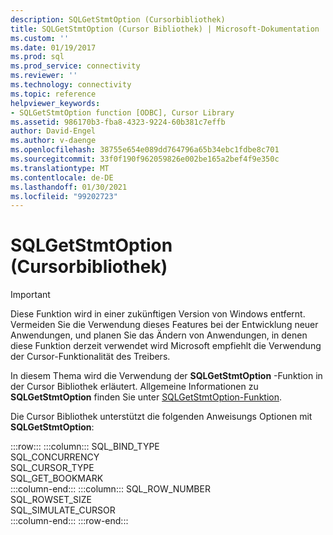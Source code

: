 ```yaml
---
description: SQLGetStmtOption (Cursorbibliothek)
title: SQLGetStmtOption (Cursor Bibliothek) | Microsoft-Dokumentation
ms.custom: ''
ms.date: 01/19/2017
ms.prod: sql
ms.prod_service: connectivity
ms.reviewer: ''
ms.technology: connectivity
ms.topic: reference
helpviewer_keywords:
- SQLGetStmtOption function [ODBC], Cursor Library
ms.assetid: 986170b3-fba8-4323-9224-60b381c7effb
author: David-Engel
ms.author: v-daenge
ms.openlocfilehash: 38755e654e089dd764796a65b34ebc1fdbe8c701
ms.sourcegitcommit: 33f0f190f962059826e002be165a2bef4f9e350c
ms.translationtype: MT
ms.contentlocale: de-DE
ms.lasthandoff: 01/30/2021
ms.locfileid: "99202723"
---
```

# <a name="sqlgetstmtoption-cursor-library"></a>SQLGetStmtOption (Cursorbibliothek)
> [!IMPORTANT]  
>  Diese Funktion wird in einer zukünftigen Version von Windows entfernt. Vermeiden Sie die Verwendung dieses Features bei der Entwicklung neuer Anwendungen, und planen Sie das Ändern von Anwendungen, in denen diese Funktion derzeit verwendet wird Microsoft empfiehlt die Verwendung der Cursor-Funktionalität des Treibers.  
  
 In diesem Thema wird die Verwendung der **SQLGetStmtOption** -Funktion in der Cursor Bibliothek erläutert. Allgemeine Informationen zu **SQLGetStmtOption** finden Sie unter [SQLGetStmtOption-Funktion](../../../odbc/reference/syntax/sqlgetstmtoption-function.md).  
  
 Die Cursor Bibliothek unterstützt die folgenden Anweisungs Optionen mit **SQLGetStmtOption**:  

:::row:::
    :::column:::
        SQL_BIND_TYPE  
        SQL_CONCURRENCY  
        SQL_CURSOR_TYPE  
        SQL_GET_BOOKMARK  
    :::column-end:::
    :::column:::
        SQL_ROW_NUMBER  
        SQL_ROWSET_SIZE  
        SQL_SIMULATE_CURSOR  
    :::column-end:::
:::row-end:::
